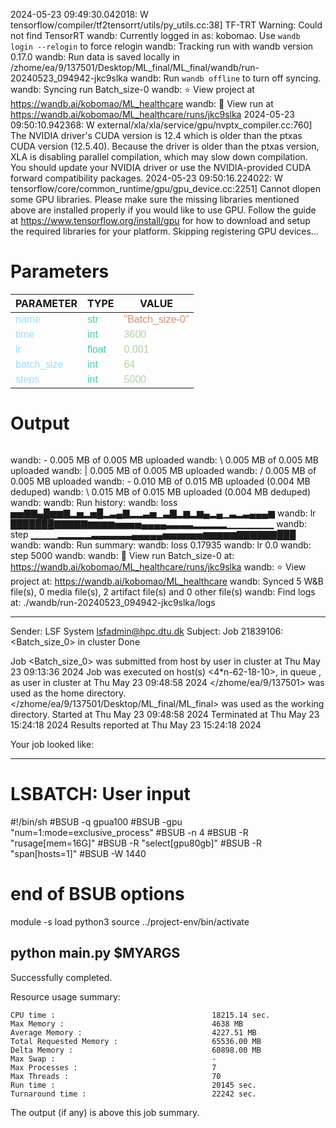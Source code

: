 2024-05-23 09:49:30.042018: W tensorflow/compiler/tf2tensorrt/utils/py_utils.cc:38] TF-TRT Warning: Could not find TensorRT
wandb: Currently logged in as: kobomao. Use `wandb login --relogin` to force relogin
wandb: Tracking run with wandb version 0.17.0
wandb: Run data is saved locally in /zhome/ea/9/137501/Desktop/ML_final/ML_final/wandb/run-20240523_094942-jkc9slka
wandb: Run `wandb offline` to turn off syncing.
wandb: Syncing run Batch_size-0
wandb: ⭐️ View project at https://wandb.ai/kobomao/ML_healthcare
wandb: 🚀 View run at https://wandb.ai/kobomao/ML_healthcare/runs/jkc9slka
2024-05-23 09:50:10.942368: W external/xla/xla/service/gpu/nvptx_compiler.cc:760] The NVIDIA driver's CUDA version is 12.4 which is older than the ptxas CUDA version (12.5.40). Because the driver is older than the ptxas version, XLA is disabling parallel compilation, which may slow down compilation. You should update your NVIDIA driver or use the NVIDIA-provided CUDA forward compatibility packages.
2024-05-23 09:50:16.224022: W tensorflow/core/common_runtime/gpu/gpu_device.cc:2251] Cannot dlopen some GPU libraries. Please make sure the missing libraries mentioned above are installed properly if you would like to use GPU. Follow the guide at https://www.tensorflow.org/install/gpu for how to download and setup the required libraries for your platform.
Skipping registering GPU devices...

<style>
c { color: #9cdcfe; font-family: 'Verdana', sans-serif;} /* VARIABLE */
d { color: #4EC9B0; font-family: 'Verdana', sans-serif;} /* CLASS */
e { color: #569cd6; font-family: 'Verdana', sans-serif;} /* BOOL */
f { color: #b5cea8; font-family: 'Verdana', sans-serif;} /* NUMBERS */
j { color: #ce9178; font-family: 'Verdana', sans-serif;} /* STRING */
k { font-family: 'Verdana', sans-serif;} /* SYMBOLS */
</style>

# Parameters

| PARAMETER         | TYPE              | VALUE             |
|-------------------|-------------------|-------------------|
| <c>name</c>       | <d>str</d>        | <j>"Batch_size-0"</j> |
| <c>time</c>       | <d>int</d>        | <f>3600</f>       |
| <c>lr</c>         | <d>float</d>      | <f>0.001</f>      |
| <c>batch_size</c> | <d>int</d>        | <f>64</f>         |
| <c>steps</c>      | <d>int</d>        | <f>5000</f>       |

# Output

```
```
wandb: - 0.005 MB of 0.005 MB uploadedwandb: \ 0.005 MB of 0.005 MB uploadedwandb: | 0.005 MB of 0.005 MB uploadedwandb: / 0.005 MB of 0.005 MB uploadedwandb: - 0.010 MB of 0.015 MB uploaded (0.004 MB deduped)wandb: \ 0.015 MB of 0.015 MB uploaded (0.004 MB deduped)wandb: 
wandb: Run history:
wandb: loss ▅▅▇▇▄█▆▆▇▂▅▂▅█▂▃▄▇▂▂▃▅▁▃▇▂▆▂▆▄▂▄▁▃▂▃▄▄▄▆
wandb:   lr ███████▇▇▇▇▇▆▆▆▆▅▅▅▅▄▄▄▄▃▃▃▃▂▂▂▂▂▁▁▁▁▁▁▁
wandb: step ▁▁▁▁▂▂▂▂▂▃▃▃▃▃▃▄▄▄▄▄▅▅▅▅▅▅▆▆▆▆▆▇▇▇▇▇▇███
wandb: 
wandb: Run summary:
wandb: loss 0.17935
wandb:   lr 0.0
wandb: step 5000
wandb: 
wandb: 🚀 View run Batch_size-0 at: https://wandb.ai/kobomao/ML_healthcare/runs/jkc9slka
wandb: ⭐️ View project at: https://wandb.ai/kobomao/ML_healthcare
wandb: Synced 5 W&B file(s), 0 media file(s), 2 artifact file(s) and 0 other file(s)
wandb: Find logs at: ./wandb/run-20240523_094942-jkc9slka/logs

------------------------------------------------------------
Sender: LSF System <lsfadmin@hpc.dtu.dk>
Subject: Job 21839106: <Batch_size_0> in cluster <dcc> Done

Job <Batch_size_0> was submitted from host <n-62-30-2> by user <s183914> in cluster <dcc> at Thu May 23 09:13:36 2024
Job was executed on host(s) <4*n-62-18-10>, in queue <gpua100>, as user <s183914> in cluster <dcc> at Thu May 23 09:48:58 2024
</zhome/ea/9/137501> was used as the home directory.
</zhome/ea/9/137501/Desktop/ML_final/ML_final> was used as the working directory.
Started at Thu May 23 09:48:58 2024
Terminated at Thu May 23 15:24:18 2024
Results reported at Thu May 23 15:24:18 2024

Your job looked like:

------------------------------------------------------------
# LSBATCH: User input
#!/bin/sh
#BSUB -q gpua100
#BSUB -gpu "num=1:mode=exclusive_process"
#BSUB -n 4
#BSUB -R "rusage[mem=16G]"
#BSUB -R "select[gpu80gb]"
#BSUB -R "span[hosts=1]"
#BSUB -W 1440
# end of BSUB options
module -s load python3
source ../project-env/bin/activate

python main.py $MYARGS
------------------------------------------------------------

Successfully completed.

Resource usage summary:

    CPU time :                                   18215.14 sec.
    Max Memory :                                 4638 MB
    Average Memory :                             4227.51 MB
    Total Requested Memory :                     65536.00 MB
    Delta Memory :                               60898.00 MB
    Max Swap :                                   -
    Max Processes :                              7
    Max Threads :                                70
    Run time :                                   20145 sec.
    Turnaround time :                            22242 sec.

The output (if any) is above this job summary.

